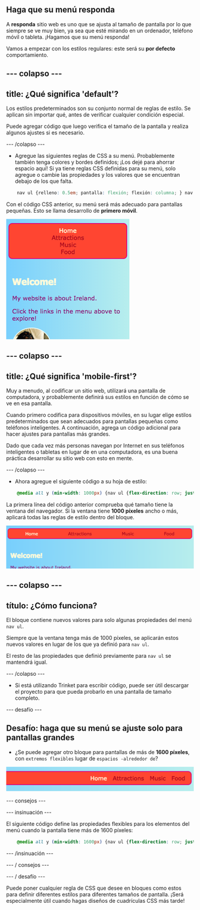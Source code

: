## Haga que su menú responda

A **responda** sitio web es uno que se ajusta al tamaño de pantalla por lo que siempre se ve muy bien, ya sea que esté mirando en un ordenador, teléfono móvil o tableta. ¡Hagamos que su menú responda!

Vamos a empezar con los estilos regulares: este será su **por defecto** comportamiento.

## \--- colapso \---

## title: ¿Qué significa 'default'?

Los estilos predeterminados son su conjunto normal de reglas de estilo. Se aplican sin importar qué, antes de verificar cualquier condición especial.

Puede agregar código que luego verifica el tamaño de la pantalla y realiza algunos ajustes si es necesario.

\--- /colapso \---

+ Agregue las siguientes reglas de CSS a su menú. Probablemente también tenga colores y bordes definidos; ¡Los dejé para ahorrar espacio aquí! Si ya tiene reglas CSS definidas para su menú, solo agregue o cambie las propiedades y los valores que se encuentran debajo de los que falta.

```css
    nav ul {relleno: 0.5em; pantalla: flexión; flexión: columna; } nav ul li {text-align: center; list-style-type: none; margen-derecha: 0.5em; margen-izquierda: 0.5em; }
```

Con el código CSS anterior, su menú será más adecuado para pantallas pequeñas. Esto se llama desarrollo de **primero móvil**.

![Elementos de menú apilados verticalmente en una pantalla pequeña](images/responsiveMenuMobile.png)

## \--- colapso \---

## title: ¿Qué significa 'mobile-first'?

Muy a menudo, al codificar un sitio web, utilizará una pantalla de computadora, y probablemente definirá sus estilos en función de cómo se ve en esa pantalla.

Cuando primero codifica para dispositivos móviles, en su lugar elige estilos predeterminados que sean adecuados para pantallas pequeñas como teléfonos inteligentes. A continuación, agrega un código adicional para hacer ajustes para pantallas más grandes.

Dado que cada vez más personas navegan por Internet en sus teléfonos inteligentes o tabletas en lugar de en una computadora, es una buena práctica desarrollar su sitio web con esto en mente.

\--- /colapso \---

+ Ahora agregue el siguiente código a su hoja de estilo:

```css
    @media all y (min-width: 1000px) {nav ul {flex-direction: row; justify-content: space-around; }}
```

La primera línea del código anterior comprueba qué tamaño tiene la ventana del navegador. Si la ventana tiene **1000 píxeles** ancho o más, aplicará todas las reglas de estilo dentro del bloque.

![Elementos del menú espaciados uniformemente en una línea en una pantalla más ancha](images/responsiveMenuMedium.png)

## \--- colapso \---

## título: ¿Cómo funciona?

El bloque contiene nuevos valores para solo algunas propiedades del menú `nav ul`.

Siempre que la ventana tenga más de 1000 píxeles, se aplicarán estos nuevos valores en lugar de los que ya definió para `nav ul`.

El resto de las propiedades que definió previamente para `nav ul` se mantendrá igual.

\--- /colapso \---

+ Si está utilizando Trinket para escribir código, puede ser útil descargar el proyecto para que pueda probarlo en una pantalla de tamaño completo.

\--- desafío \---

## Desafío: haga que su menú se ajuste solo para pantallas grandes

+ ¿Se puede agregar otro bloque para pantallas de más de **1600 píxeles**, con `extremos flexibles` lugar de `espacios -alrededor de`?

![Elementos de menú a la derecha en una pantalla ancha](images/responsiveMenuWide.png)

\--- consejos \---

\--- insinuación \---

El siguiente código define las propiedades flexibles para los elementos del menú cuando la pantalla tiene más de 1600 píxeles:

```css
    @media all y (min-width: 1600px) {nav ul {flex-direction: row; justify-content: flex-end; }}  
```

\--- /insinuación \---

\--- / consejos \---

\--- / desafío \---

Puede poner cualquier regla de CSS que desee en bloques como estos para definir diferentes estilos para diferentes tamaños de pantalla. ¡Será especialmente útil cuando hagas diseños de cuadrículas CSS más tarde!